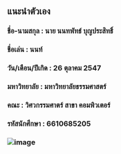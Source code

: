 ## **แนะนำตัวเอง**
### ชื่อ-นามสกุล : นาย นนทพัทธ์ บุญประสิทธิ์
### ชื่อเล่น : นนท์
### วัน/เดือน/ปีเกิด : 26 ตุลาคม 2547
### มหาวิทยาลัย : มหาวิทยาลัยธรรมศาสตร์
### คณะ : วิศวกรรมศาตร์ สาขา คอมพิวเตอร์
### รหัสนักศึกษา : 6610685205
### ![image](https://github.com/user-attachments/assets/56508687-18d3-4ac1-8396-bc838288c629)

<!--
**6610685205/6610685205** is a ✨ _special_ ✨ repository because its `README.md` (this file) appears on your GitHub profile.

Here are some ideas to get you started:

- 🔭 I’m currently working on ...
- 🌱 I’m currently learning ...
- 👯 I’m looking to collaborate on ...
- 🤔 I’m looking for help with ...
- 💬 Ask me about ...
- 📫 How to reach me: ...
- 😄 Pronouns: ...
- ⚡ Fun fact: ...
-->
